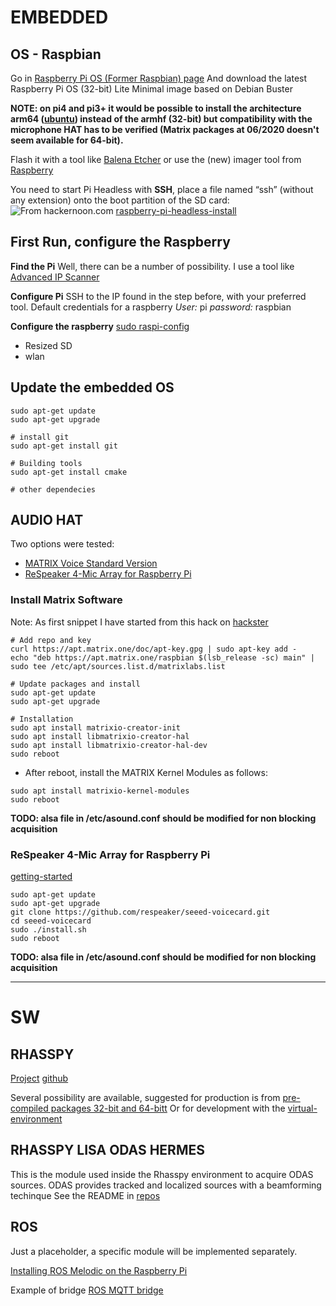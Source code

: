 # EMBEDDED

## OS - Raspbian 

Go in [Raspberry Pi OS (Former Raspbian) page](https://www.raspberrypi.org/downloads/raspberry-pi-os/)
And download the latest Raspberry Pi OS (32-bit) Lite Minimal image based on Debian Buster

**NOTE: on pi4 and pi3+ it would be possible to install the architecture arm64 ([ubuntu](https://wiki.ubuntu.com/ARM/RaspberryPi)) instead of the armhf (32-bit) but compatibility with the microphone HAT has to be verified (Matrix packages at 06/2020 doesn't seem available for 64-bit).**

Flash it with a tool like [Balena Etcher](https://www.balena.io/etcher/) or use the (new) imager tool
from [Raspberry](https://www.raspberrypi.org/documentation/installation/installing-images/README.md)

You need to start Pi Headless with **SSH**, place a file named “ssh” (without any extension) onto the boot partition of the SD card:
![From hackernoon.com](https://hackernoon.com/hn-images/0*z9-QmlW-rVcKeWCq.png)
[raspberry-pi-headless-install](https://hackernoon.com/raspberry-pi-headless-install-462ccabd75d0 )

## First Run, configure the Raspberry

**Find the Pi**
Well, there can be a number of possibility. 
I use a tool like [Advanced IP Scanner](https://www.advanced-ip-scanner.com/)

**Configure Pi**
SSH to the IP found in the step before, with your preferred tool.
Default credentials for a raspberry
*User:* pi
*password:* raspbian

**Configure the raspberry**
[sudo raspi-config](https://www.raspberrypi.org/documentation/configuration/raspi-config.md )

* Resized SD
* wlan

## Update the embedded OS

```batch
sudo apt-get update
sudo apt-get upgrade

# install git
sudo apt-get install git

# Building tools
sudo apt-get install cmake

# other dependecies

```

## AUDIO HAT 

Two options were tested:

* [MATRIX Voice Standard Version](https://store.matrix.one/products/matrix-voice)
* [ReSpeaker 4-Mic Array for Raspberry Pi](https://respeaker.io/4_mic_array/)


### Install Matrix Software

Note: As first snippet I have started from this hack on [hackster](https://www.hackster.io/matrix-labs/direction-of-arrival-for-matrix-voice-creator-using-odas-b7a15b)

```batch
# Add repo and key
curl https://apt.matrix.one/doc/apt-key.gpg | sudo apt-key add -
echo "deb https://apt.matrix.one/raspbian $(lsb_release -sc) main" | sudo tee /etc/apt/sources.list.d/matrixlabs.list

# Update packages and install
sudo apt-get update
sudo apt-get upgrade

# Installation
sudo apt install matrixio-creator-init
sudo apt install libmatrixio-creator-hal
sudo apt install libmatrixio-creator-hal-dev
sudo reboot

```

* After reboot, install the MATRIX Kernel Modules as follows:

```batch
sudo apt install matrixio-kernel-modules
sudo reboot
```

**TODO: alsa file in /etc/asound.conf should be modified for non blocking acquisition**

### ReSpeaker 4-Mic Array for Raspberry Pi

[getting-started](https://wiki.seeedstudio.com/ReSpeaker_4_Mic_Array_for_Raspberry_Pi/#getting-started)


```batch
sudo apt-get update 
sudo apt-get upgrade 
git clone https://github.com/respeaker/seeed-voicecard.git
cd seeed-voicecard
sudo ./install.sh
sudo reboot
```

**TODO: alsa file in /etc/asound.conf should be modified for non blocking acquisition**

---------------

# SW

## RHASSPY

[Project](https://rhasspy.readthedocs.io/en/latest/) [github](https://github.com/rhasspy/rhasspy)

Several possibility are available, suggested for production is from [pre-compiled packages 32-bit and 64-bitt](https://rhasspy.readthedocs.io/en/latest/installation/#debian)
Or for development with the [virtual-environment](https://rhasspy.readthedocs.io/en/latest/installation/#virtual-environment)

## RHASSPY LISA ODAS HERMES

This is the module used inside the Rhasspy environment to acquire ODAS sources. 
ODAS provides tracked and localized sources with a beamforming techinque
See the README in [repos](https://github.com/lawrence-iviani/rhasspy-lisa-odas-hermes)

## ROS

Just a placeholder, a specific module will be implemented separately.

[Installing ROS Melodic on the Raspberry Pi](http://wiki.ros.org/ROSberryPi/Installing%20ROS%20Melodic%20on%20the%20Raspberry%20Pi)

Example of bridge [ROS MQTT bridge](http://wiki.ros.org/mqtt_bridge)

